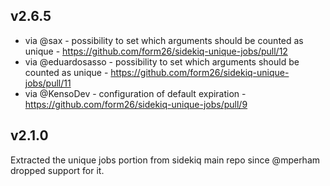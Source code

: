 ## v2.6.5
- via @sax - possibility to set which arguments should be counted as unique - https://github.com/form26/sidekiq-unique-jobs/pull/12
- via @eduardosasso - possibility to set which arguments should be counted as unique - https://github.com/form26/sidekiq-unique-jobs/pull/11
- via @KensoDev - configuration of default expiration - https://github.com/form26/sidekiq-unique-jobs/pull/9

## v2.1.0

Extracted the unique jobs portion from sidekiq main repo since @mperham dropped support for it.